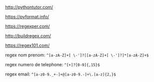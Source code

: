 http://pythontutor.com/

https://pyformat.info/

https://regexper.com/

http://buildregex.com/

https://regex101.com/

regex nom prenom: `^[a-zA-Z]+[ \-']?[[a-zA-Z]+[ \-']?]*[a-zA-Z]+$`

regex numero de telephone: `^[+]?[0-9]{,15}$`

regex email: `^[a-z0-9._+-]+@[a-z0-9.-]+\.[a-z]{2,}$`